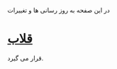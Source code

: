 
در این صفحه به روز رسانی ها و تغییرات <h1><a href="https://gholab.ir">قلاب</a></h1> قرار می گیرد.
<br/>
